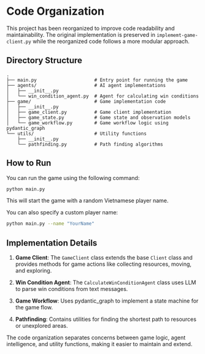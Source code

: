 # Code Organization

This project has been reorganized to improve code readability and maintainability. The original implementation is preserved in `implememt-game-client.py` while the reorganized code follows a more modular approach.

## Directory Structure

```
.
├── main.py                     # Entry point for running the game
├── agents/                     # AI agent implementations
│   ├── __init__.py             
│   └── win_condition_agent.py  # Agent for calculating win conditions
├── game/                       # Game implementation code
│   ├── __init__.py
│   ├── game_client.py          # Game client implementation
│   ├── game_state.py           # Game state and observation models
│   └── game_workflow.py        # Game workflow logic using pydantic_graph
└── utils/                      # Utility functions
    ├── __init__.py
    └── pathfinding.py          # Path finding algorithms
```

## How to Run

You can run the game using the following command:

```bash
python main.py
```

This will start the game with a random Vietnamese player name.

You can also specify a custom player name:

```bash
python main.py --name "YourName"
```

## Implementation Details

1. **Game Client**: The `GameClient` class extends the base `Client` class and provides methods for game actions like collecting resources, moving, and exploring.

2. **Win Condition Agent**: The `CalculateWinConditionAgent` class uses LLM to parse win conditions from text messages.

3. **Game Workflow**: Uses pydantic_graph to implement a state machine for the game flow.

4. **Pathfinding**: Contains utilities for finding the shortest path to resources or unexplored areas.

The code organization separates concerns between game logic, agent intelligence, and utility functions, making it easier to maintain and extend. 
